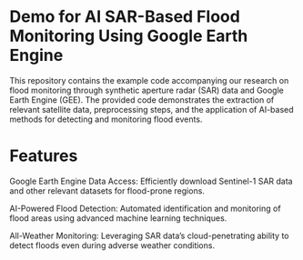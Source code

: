 # Demo for AI SAR-Based Flood Monitoring Using Google Earth Engine

This repository contains the example code accompanying our research on flood monitoring through synthetic aperture radar (SAR) data and Google Earth Engine (GEE). The provided code demonstrates the extraction of relevant satellite data, preprocessing steps, and the application of AI-based methods for detecting and monitoring flood events.

# Features
Google Earth Engine Data Access: Efficiently download Sentinel-1 SAR data and other relevant datasets for flood-prone regions.

AI-Powered Flood Detection: Automated identification and monitoring of flood areas using advanced machine learning techniques.

All-Weather Monitoring: Leveraging SAR data’s cloud-penetrating ability to detect floods even during adverse weather conditions.
